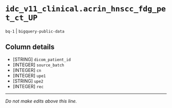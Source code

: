 # `idc_v11_clinical.acrin_hnscc_fdg_pet_ct_UP`
`bq-1` | `bigquery-public-data`

## Column details
* [STRING]    `dicom_patient_id`
* [INTEGER]   `source_batch`
* [INTEGER]   `cn`
* [INTEGER]   `upe1`
* [STRING]    `upe2`
* [INTEGER]   `rec`

-------------------------------------------------------------------------------
*Do not make edits above this line.*
